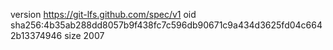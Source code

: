 version https://git-lfs.github.com/spec/v1
oid sha256:4b35ab288dd8057b9f438fc7c596db90671c9a434d3625fd04c6642b13374946
size 2007
